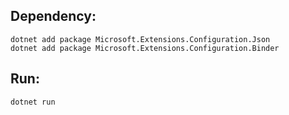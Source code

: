 
## Dependency:
    dotnet add package Microsoft.Extensions.Configuration.Json
    dotnet add package Microsoft.Extensions.Configuration.Binder    
## Run:
    dotnet run